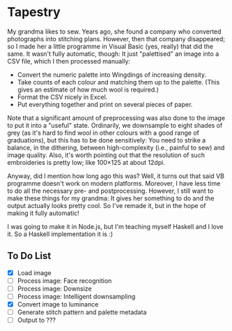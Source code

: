 # Tapestry

My grandma likes to sew. Years ago, she found a company who converted
photographs into stitching plans. However, then that company
disappeared; so I made her a little programme in Visual Basic (yes,
really) that did the same. It wasn't fully automatic, though: It just
"palettised" an image into a CSV file, which I then processed manually:

* Convert the numeric palette into Wingdings of increasing density.
* Take counts of each colour and matching them up to the palette. (This
  gives an estimate of how much wool is required.)
* Format the CSV nicely in Excel.
* Put everything together and print on several pieces of paper.

Note that a significant amount of preprocessing was also done to the
image to put it into a "useful" state. Ordinarily, we downsample to
eight shades of grey (as it's hard to find wool in other colours with a
good range of graduations), but this has to be done sensitively: You
need to strike a balance, in the dithering, between high-complexity
(i.e., painful to sew) and image quality. Also, it's worth pointing out
that the resolution of such embroideries is pretty low; like 100×125 at
about 12dpi.

Anyway, did I mention how long ago this was? Well, it turns out that
said VB programme doesn't work on modern platforms. Moreover, I have
less time to do all the necessary pre- and postprocessing. However, I
still want to make these things for my grandma: It gives her something
to do and the output actually looks pretty cool. So I've remade it, but
in the hope of making it fully automatic!

I was going to make it in Node.js, but I'm teaching myself Haskell and I
love it. So a Haskell implementation it is :)

## To Do List

- [x] Load image
- [ ] Process image: Face recognition
- [ ] Process image: Downsize
- [ ] Process image: Intelligent downsampling
- [x] Convert image to luminance
- [ ] Generate stitch pattern and palette metadata
- [ ] Output to ???
